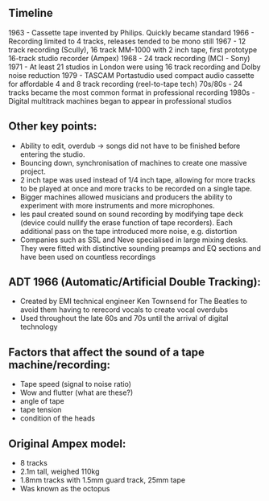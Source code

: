 ## Timeline
1963 - Cassette tape invented by Philips. Quickly became standard
1966 - Recording limited to 4 tracks, releases tended to be mono still
1967 - 12 track recording (Scully), 16 track MM-1000 with 2 inch tape, first prototype 16-track studio recorder (Ampex)
1968 - 24 track recording (MCI - Sony)
1971 - At least 21 studios in London were using 16 track recording and Dolby noise reduction
1979 - TASCAM Portastudio used compact audio cassette for affordable 4 and 8 track recording (reel-to-tape tech)
70s/80s - 24 tracks became the most common format in professional recording
1980s - Digital multitrack machines began to appear in professional studios

## Other key points:
- Ability to edit, overdub -> songs did not have to be finished before entering the studio.
- Bouncing down, synchronisation of machines to create one massive project.
- 2 inch tape was used instead of 1/4 inch tape, allowing for more tracks to be played at once and more tracks to be recorded on a single tape.
- Bigger machines allowed musicians and producers the ability to experiment with more instruments and more microphones.
- les paul created sound on sound recording by modifying tape deck (device could nullify the erase function of tape recorders). Each additional pass on the tape introduced more noise, e.g. distortion 
- Companies such as SSL and Neve specialised in large mixing desks. They were fitted with distinctive sounding preamps and EQ sections and have been used on countless recordings

## ADT 1966 (Automatic/Artificial Double Tracking):
- Created by EMI technical engineer Ken Townsend for The Beatles to avoid them having to rerecord vocals to create vocal overdubs
- Used throughout the late 60s and 70s until the arrival of digital technology

## Factors that affect the sound of a tape machine/recording:
- Tape speed (signal to noise ratio)
- Wow and flutter (what are these?)
- angle of tape
- tape tension
- condition of the heads

## Original Ampex model:
- 8 tracks
- 2.1m tall, weighed 110kg
- 1.8mm tracks with 1.5mm guard track, 25mm tape
- Was known as the octopus